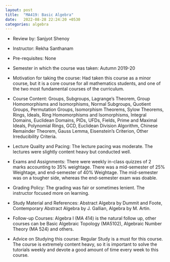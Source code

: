 ```yaml
---
layout: post
title:  "MA419: Basic Algebra"
date:   2022-08-28 22:24:20 +0530
categories: algebra
---
```


- Review by: Sanjyot Shenoy

- Instructor: Rekha Santhanam

- Pre-requisites: None

- Semester in which the course was taken: Autumn 2019-20

- Motivation for taking the course: Had taken this course as a minor course, but it is a core course for all mathematics students, and one of the two most fundamental courses of the curriculum.

- Course Content: Groups, Subgroups, Lagrange’s Theorem, Group Homomorphisms and Isomorphisms, Normal Subgroups, Quotient Groups, Permutation Groups, Isomorphism Theorems, Sylow Theorems, Rings, Ideals, Ring Homomorphisms and Isomorphisms, Integral Domains, Euclidean Domains, PIDs, UFDs, Fields, Prime and Maximal Ideals, Polynomial Rings, GCD, Euclidean Division Algorithm, Chinese Remainder Theorem, Gauss Lemma, Eisenstein’s Criterion, Other Irreducibility Criteria.

- Lecture Quality and Pacing: The lecture pacing was moderate. The lectures were slightly content heavy but conducted well.

- Exams and Assignments: There were weekly in-class quizzes of 2 marks accounting to 35% weightage. There was a mid-semester of 25% Weightage, and end-semester of 40% Weightage. The mid-semester was on a tougher side, whereas the end-semester exam was doable.

- Grading Policy: The grading was fair or sometimes lenient. The instructor focused more on learning.

- Study Material and References: Abstract Algebra by Dummit and Foote, Contemporary Abstract Algebra by J. Gallian, Algebra by M. Artin.

- Follow-up Courses: Algebra I (MA 414) is the natural follow up, other courses can be Basic Algebraic Topology (MA5102), Algebraic Number Theory (MA 524) and others.

- Advice on Studying this course: Regular Study is a must for this course. The course is extremely content heavy, so it is important to solve the tutorials weekly and devote a good amount of time every week to this course.

